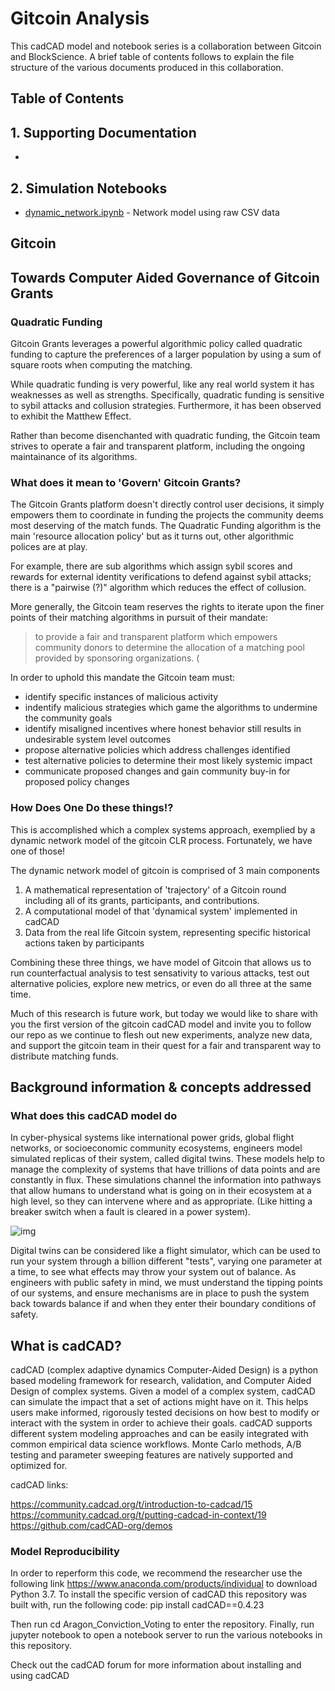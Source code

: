 # Gitcoin Analysis

This cadCAD model and notebook series is a collaboration between Gitcoin and BlockScience. A brief table of contents follows to explain the file structure of the various documents produced in this collaboration.

## Table of Contents
## 1. Supporting Documentation
* <link to medium and any other relevant text here >

## 2. Simulation Notebooks
* [dynamic_network.ipynb](dynamic_network.ipynb) - Network model using raw CSV data

## Gitcoin
## Towards Computer Aided Governance of Gitcoin Grants

### Quadratic Funding

Gitcoin Grants leverages a powerful algorithmic policy called quadratic funding to capture the preferences of a larger population by using a sum of square roots when computing the matching.

While quadratic funding is very powerful, like any real world system it has weaknesses as well as strengths. Specifically, quadratic funding is sensitive to sybil attacks and collusion strategies. Furthermore, it has been observed to exhibit the Matthew Effect.

Rather than become disenchanted with quadratic funding, the Gitcoin team strives to operate a fair and transparent platform, including the ongoing maintainance of its algorithms.

### What does it mean to 'Govern' Gitcoin Grants?

The Gitcoin Grants platform doesn't directly control user decisions, it simply empowers them to coordinate in funding the projects the community deems most deserving of the match funds. The Quadratic Funding algorithm is the main 'resource allocation policy' but as it turns out, other algorithmic polices are at play. 

For example, there are sub algorithms which assign sybil scores and rewards for external identity verifications to defend against sybil attacks; there is a "pairwise (?)" algorithm which reduces the effect of collusion. 

More generally, the Gitcoin team reserves the rights to iterate upon the finer points of their matching algorithms in pursuit of their mandate:
> to provide a fair and transparent platform which empowers community donors to determine the allocation of a matching pool provided by sponsoring organizations. (

In order to uphold this mandate the Gitcoin team must:
- identify specific instances of malicious activity
- indentify malicious strategies which game the algorithms to undermine the community goals
- identify misaligned incentives where honest behavior still results in undesirable system level outcomes
- propose alternative policies which address challenges identified
- test alternative policies to determine their most likely systemic impact
- communicate proposed changes and gain community buy-in for proposed policy changes


### How Does One Do these things!?

This is accomplished which a complex systems approach, exemplied by a dynamic network model of the gitcoin CLR process. Fortunately, we have one of those!

The dynamic network model of gitcoin is comprised of 3 main components
1. A mathematical representation of 'trajectory' of a Gitcoin round including all of its grants, participants, and contributions.
2. A computational model of that 'dynamical system' implemented in cadCAD
3. Data from the real life Gitcoin system, representing specific historical actions taken by participants

Combining these three things, we have model of Gitcoin that allows us to run counterfactual analysis to test sensativity to various attacks, test out alternative policies, explore new metrics, or even do all three at the same time.

Much of this research is future work, but today we would like to share with you the first version of the gitcoin cadCAD model and invite you to follow our repo as we continue to flesh out new experiments, analyze new data, and support the gitcoin team in their quest for a fair and transparent way to distribute matching funds.

## Background information & concepts addressed
### What does this cadCAD model do
In cyber-physical systems like international power grids, global flight networks, or socioeconomic community ecosystems, engineers model simulated replicas of their system, called digital twins. These models help to manage the complexity of systems that have trillions of data points and are constantly in flux. These simulations channel the information into pathways that allow humans to understand what is going on in their ecosystem at a high level, so they can intervene where and as appropriate. (Like hitting a breaker switch when a fault is cleared in a power system).

![img](https://i.imgur.com/kb4Tnh6.jpg)

Digital twins can be considered like a flight simulator, which can be used to run your system through a billion different "tests", varying one parameter at a time, to see what effects may throw your system out of balance. As engineers with public safety in mind, we must understand the tipping points of our systems, and ensure mechanisms are in place to push the system back towards balance if and when they enter their boundary conditions of safety.

## What is cadCAD?
cadCAD (complex adaptive dynamics Computer-Aided Design) is a python based modeling framework for research, validation, and Computer Aided Design of complex systems. Given a model of a complex system, cadCAD can simulate the impact that a set of actions might have on it. This helps users make informed, rigorously tested decisions on how best to modify or interact with the system in order to achieve their goals. cadCAD supports different system modeling approaches and can be easily integrated with common empirical data science workflows. Monte Carlo methods, A/B testing and parameter sweeping features are natively supported and optimized for.

cadCAD links:

https://community.cadcad.org/t/introduction-to-cadcad/15
https://community.cadcad.org/t/putting-cadcad-in-context/19
https://github.com/cadCAD-org/demos

### Model Reproducibility
In order to reperform this code, we recommend the researcher use the following link https://www.anaconda.com/products/individual to download Python 3.7. To install the specific version of cadCAD this repository was built with, run the following code: pip install cadCAD==0.4.23

Then run cd Aragon_Conviction_Voting to enter the repository. Finally, run jupyter notebook to open a notebook server to run the various notebooks in this repository.

Check out the cadCAD forum for more information about installing and using cadCAD